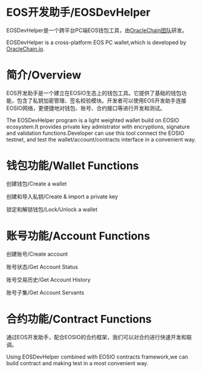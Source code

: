 # EOS开发助手/EOSDevHelper

EOSDevHelper是一个跨平台PC端EOS钱包工具，由[OracleChain团队](https://oraclechain.io)研发。

EOSDevHelper is a cross-platform EOS PC wallet,which is developed by [OracleChain.io](https://oraclechain.io).

# 简介/Overview

EOS开发助手是一个建立在EOSIO生态上的钱包工具。它提供了基础的钱包功能，包含了私钥加密管理、签名校验模块。开发者可以使用EOS开发助手连接EOSIO网络，更便捷地对钱包、账号、合约接口等进行开发和测试。

The EOSDevHelper program is a light weighted wallet build on EOSIO ecosystem.It provides private key admistrator with encryptions, signature and validation functions.Developer can use this tool connect the EOSIO testnet, and test the wallet/account/contracts interface in a convenient way.

# 钱包功能/Wallet Functions

创建钱包/Create a wallet

创建和导入私钥/Create & import a private key

锁定和解锁钱包/Lock/Unlock a wallet

# 账号功能/Account Functions

创建账号/Create account

账号状态/Get Account Status

账号交易历史/Get Account History

账号子集/Get Account Servants


# 合约功能/Contract Functions

通过EOS开发助手，配合EOSIO的合约框架，我们可以对合约进行快速开发和联调。

Using EOSDevHelper combined with EOSIO contracts framework,we can build contract and making test in a most convenient way.
